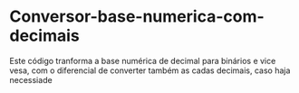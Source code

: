 # Conversor-base-numerica-com-decimais
 Este código tranforma a base numérica de decimal para binários e vice vesa, com o diferencial de converter também as cadas decimais, caso haja necessiade 
